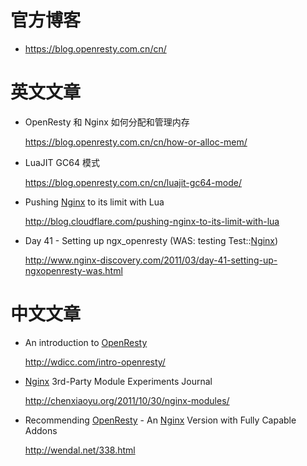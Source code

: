 <!---
    @title         Resources
    @creator       Yichun Zhang
    @created       2011-10-24 05:51 GMT
--->

#  官方博客
* https://blog.openresty.com.cn/cn/

#  英文文章

* OpenResty 和 Nginx 如何分配和管理内存

    https://blog.openresty.com.cn/cn/how-or-alloc-mem/

* LuaJIT GC64 模式

    https://blog.openresty.com.cn/cn/luajit-gc64-mode/

* Pushing [Nginx](nginx.html) to its limit with Lua

     http://blog.cloudflare.com/pushing-nginx-to-its-limit-with-lua
* Day 41 - Setting up ngx_openresty (WAS: testing Test::[Nginx](nginx.html))

     http://www.nginx-discovery.com/2011/03/day-41-setting-up-ngxopenresty-was.html

#  中文文章
* An introduction to [OpenResty](openresty.html)

     http://wdicc.com/intro-openresty/
* [Nginx](nginx.html) 3rd-Party Module Experiments Journal

     http://chenxiaoyu.org/2011/10/30/nginx-modules/
* Recommending [OpenResty](openresty.html) - An [Nginx](nginx.html) Version
with Fully Capable Addons

     http://wendal.net/338.html

